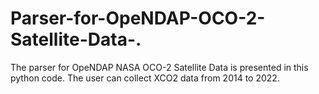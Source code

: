 # Parser-for-OpeNDAP-OCO-2-Satellite-Data-.
The parser for OpeNDAP NASA OCO-2 Satellite Data is presented in this python code. The user can collect XCO2 data from 2014 to 2022.

